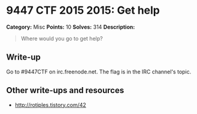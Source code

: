 # 9447 CTF 2015 2015: Get help

**Category:** Misc
**Points:** 10
**Solves:** 314
**Description:**

> Where would you go to get help?


## Write-up

Go to #9447CTF on irc.freenode.net. The flag is in the IRC channel's topic.

## Other write-ups and resources

* <http://rotiples.tistory.com/42>
